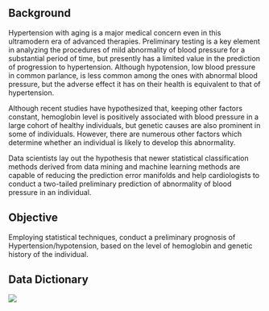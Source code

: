 ## Background
Hypertension with aging is a major medical concern even in this ultramodern era of advanced therapies. Preliminary testing is a key element in analyzing the procedures of mild abnormality of blood pressure for a substantial period of
time, but presently has a limited value in the prediction of progression to hypertension. Although hypotension, low blood pressure in common parlance, is less common among the ones with abnormal blood pressure, but the adverse
effect it has on their health is equivalent to that of hypertension.

Although recent studies have hypothesized that, keeping other factors constant, hemoglobin level is positively associated with blood pressure in a large cohort of healthy individuals, but genetic causes are also prominent in some of
individuals. However, there are numerous other factors which determine whether an individual is likely to develop this abnormality.

Data scientists lay out the hypothesis that newer statistical classification methods derived from data mining and machine learning methods are capable of reducing the prediction error manifolds and help cardiologists to conduct a
two-tailed preliminary prediction of abnormality of blood pressure in an individual.

## Objective
Employing statistical techniques, conduct a preliminary prognosis of Hypertension/hypotension, based on the level of hemoglobin and genetic history of the individual.

## Data Dictionary
![](https://github.com/ashish-kamboj/Data-Science/tree/master/Abnormal%20Blood%20Pressure%20Classification/images/data_dictionary.png)
